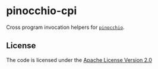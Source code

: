 # pinocchio-cpi

Cross program invocation helpers for [`pinocchio`](https://github.com/febo/pinocchio).

## License

The code is licensed under the [Apache License Version 2.0](../LICENSE)
